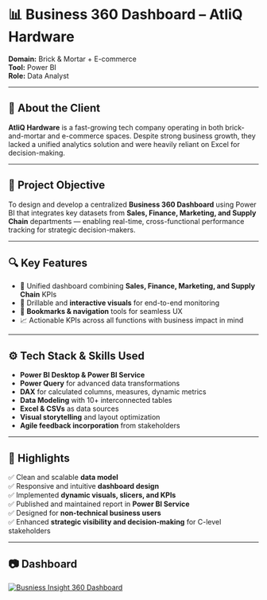 # 📊 Business 360 Dashboard – AtliQ Hardware

**Domain:** Brick & Mortar + E-commerce  
**Tool:** Power BI  
**Role:** Data Analyst

---

## 🏢 About the Client

**AtliQ Hardware** is a fast-growing tech company operating in both brick-and-mortar and e-commerce spaces. Despite strong business growth, they lacked a unified analytics solution and were heavily reliant on Excel for decision-making.

---

## 🎯 Project Objective

To design and develop a centralized **Business 360 Dashboard** using Power BI that integrates key datasets from **Sales, Finance, Marketing, and Supply Chain** departments — enabling real-time, cross-functional performance tracking for strategic decision-makers.

---

## 🔍 Key Features

- 🚀 Unified dashboard combining **Sales, Finance, Marketing, and Supply Chain** KPIs
- 📌 Drillable and **interactive visuals** for end-to-end monitoring
- 🧭 **Bookmarks & navigation** tools for seamless UX
- 📈 Actionable KPIs across all functions with business impact in mind

---

## ⚙️ Tech Stack & Skills Used

- **Power BI Desktop & Power BI Service**
- **Power Query** for advanced data transformations
- **DAX** for calculated columns, measures, dynamic metrics
- **Data Modeling** with 10+ interconnected tables
- **Excel & CSVs** as data sources
- **Visual storytelling** and layout optimization
- **Agile feedback incorporation** from stakeholders

---

## 📌 Highlights

✅ Clean and scalable **data model**  
✅ Responsive and intuitive **dashboard design**  
✅ Implemented **dynamic visuals, slicers, and KPIs**  
✅ Published and maintained report in **Power BI Service**  
✅ Designed for **non-technical business users**  
✅ Enhanced **strategic visibility and decision-making** for C-level stakeholders

---

## 📷 Dashboard
<a href="https://app.powerbi.com/view?r=eyJrIjoiMjk0NTI3NjgtYzU3Mi00ZDNiLWIwMjQtZGYzNDMwODdiMTc3IiwidCI6ImM2ZTU0OWIzLTVmNDUtNDAzMi1hYWU5LWQ0MjQ0ZGM1YjJjNCJ9">
<img src= "https://github.com/user-attachments/assets/94f48764-c953-4a2c-bdd4-f7d7cadc5b2b" alt= "Busniess Insight 360 Dashboard">
</a>
